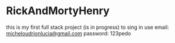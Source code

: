 # RickAndMortyHenry
this is my first full stack project (is in progress)
to sing in use
email: micheloudrionlucia@gmail.com
password: 123pedo

